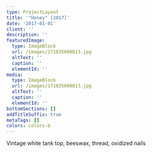 ```yaml
---
type: ProjectLayout
title: '"Honey" [2017]'
date: '2017-01-01'
client: ''
description: ''
featuredImage:
  type: ImageBlock
  url: /images/171835600813.jpg
  altText: ''
  caption: ''
  elementId: ''
media:
  type: ImageBlock
  url: /images/171835600813.jpg
  altText: ''
  caption: ''
  elementId: ''
bottomSections: []
addTitleSuffix: true
metaTags: []
colors: colors-b
---
```

Vintage white tank top, beeswax, thread, oxidized nails
